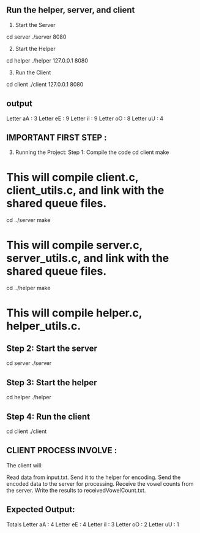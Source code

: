 ## Run the helper, server, and client
1. Start the Server

cd server
./server 8080


2. Start the Helper

cd helper
./helper 127.0.0.1 8080


3. Run the Client

cd client
./client 127.0.0.1 8080

## output 
Letter aA : 3
Letter eE : 9
Letter iI : 9
Letter oO : 8
Letter uU : 4

## IMPORTANT FIRST STEP : 
3. Running the Project:
Step 1: Compile the code
cd client
make  
 # This will compile client.c, client_utils.c, and link with the shared queue files.

cd ../server
make  
 # This will compile server.c, server_utils.c, and link with the shared queue files.

cd ../helper
make   
# This will compile helper.c, helper_utils.c.


## Step 2: Start the server
cd server
./server

## Step 3: Start the helper
cd helper
./helper

## Step 4: Run the client
cd client
./client

## CLIENT PROCESS INVOLVE : 
The client will:

Read data from input.txt.
Send it to the helper for encoding.
Send the encoded data to the server for processing.
Receive the vowel counts from the server.
Write the results to receivedVowelCount.txt.

## Expected Output:
Totals
Letter aA : 4
Letter eE : 4
Letter iI : 3
Letter oO : 2
Letter uU : 1








